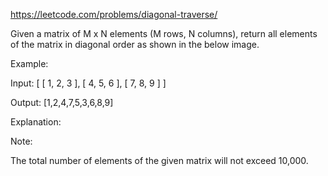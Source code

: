 https://leetcode.com/problems/diagonal-traverse/

Given a matrix of M x N elements (M rows, N columns), return all elements of the matrix in diagonal order as shown in the below image.


Example:

Input:
[
 [ 1, 2, 3 ],
 [ 4, 5, 6 ],
 [ 7, 8, 9 ]
]

Output:  [1,2,4,7,5,3,6,8,9]

Explanation:

 

Note:

The total number of elements of the given matrix will not exceed 10,000.